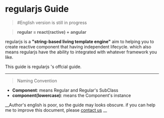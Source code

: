 # regularjs Guide

> #English version is still in progress


> __regular = react(ractive) + angular__

regularjs is a __"string-based living template engine"__ aim to helping you to create reactive component that having independent lifecycle. which also means regularjs have the ability to integrated with whatever framework you like.


This guide is regularjs 's offcial guide. 


-----------

> Naming Convention
* __Component__: means Regular and Regular's SubClass
* __component(lowercase)__:  means the Component's instance



__Author's english is poor, so the guide may looks obscure. if you can help me to improve this document, please [contact us](mailto:87399126@163.com) __








